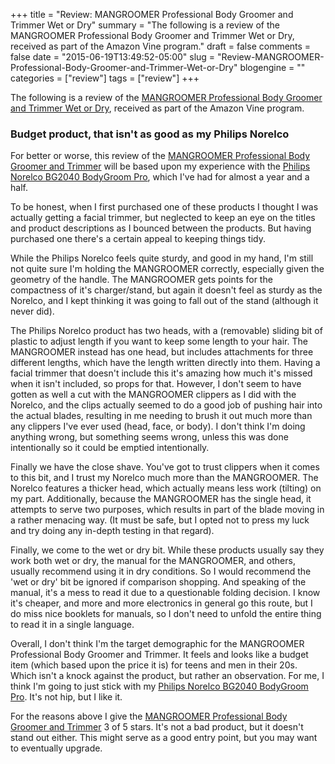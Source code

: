 +++
title = "Review: MANGROOMER Professional Body Groomer and Trimmer Wet or Dry"
summary = "The following is a review of the MANGROOMER Professional Body Groomer and Trimmer Wet or Dry, received as part of the Amazon Vine program."
draft = false
comments = false
date = "2015-06-19T13:49:52-05:00"
slug = "Review-MANGROOMER-Professional-Body-Groomer-and-Trimmer-Wet-or-Dry"
blogengine = ""
categories = ["review"]
tags = ["review"]
+++

<div class="note"><p>The following is a review of the <a href="http://www.amazon.com/dp/B00O50I7CE?tag=strivinglifen-20">MANGROOMER Professional Body Groomer and Trimmer Wet or Dry</a>, received as part of the Amazon Vine program.</p></div>

<h3>Budget product, that isn't as good as my Philips Norelco</h3>

<p>For better or worse, this review of the <a href="http://www.amazon.com/dp/B00O50I7CE?tag=strivinglifen-20">MANGROOMER Professional Body Groomer and Trimmer</a> will be based upon my experience with the <a href="http://www.amazon.com/dp/B0037HP9OA?tag=strivinglifen-20">Philips Norelco BG2040 BodyGroom Pro</a>, which I've had for almost a year and a half.</p>

<p>To be honest, when I first purchased one of these products I thought I was actually getting a facial trimmer, but neglected to keep an eye on the titles and product descriptions as I bounced between the products. But having purchased one there's a certain appeal to keeping things tidy.</p>

<p>While the Philips Norelco feels quite sturdy, and good in my hand, I'm still not quite sure I'm holding the MANGROOMER correctly, especially given the geometry of the handle. The MANGROOMER gets points for the compactness of it's charger/stand, but again it doesn't feel as sturdy as the Norelco, and I kept thinking it was going to fall out of the stand (although it never did).</p>

<p>The Philips Norelco product has two heads, with a (removable) sliding bit of plastic to adjust length if you want to keep some length to your hair. The MANGROOMER instead has one head, but includes attachments for three different lengths, which have the length written directly into them. Having a facial trimmer that doesn't include this it's amazing how much it's missed when it isn't included, so props for that. However, I don't seem to have gotten as well a cut with the MANGROOMER clippers as I did with the Norelco, and the clips actually seemed to do a good job of pushing hair into the actual blades, resulting in me needing to brush it out much more than any clippers I've ever used (head, face, or body). I don't think I'm doing anything wrong, but something seems wrong, unless this was done intentionally so it could be emptied intentionally.</p>

<p>Finally we have the close shave. You've got to trust clippers when it comes to this bit, and I trust my Norelco much more than the MANGROOMER. The Norelco features a thicker head, which actually means less work (tilting) on my part. Additionally, because the MANGROOMER has the single head, it attempts to serve two purposes, which results in part of the blade moving in a rather menacing way. (It must be safe, but I opted not to press my luck and try doing any in-depth testing in that regard).</p>

<p>Finally, we come to the wet or dry bit. While these products usually say they work both wet or dry, the manual for the MANGROOMER, and others, usually recommend using it in dry conditions. So I would recommend the 'wet or dry' bit be ignored if comparison shopping. And speaking of the manual, it's a mess to read it due to a questionable folding decision. I know it's cheaper, and more and more electronics in general go this route, but I do miss nice booklets for manuals, so I don't need to unfold the entire thing to read it in a single language.</p>

<p>Overall, I don't think I'm the target demographic for the MANGROOMER Professional Body Groomer and Trimmer. It feels and looks like a budget item (which based upon the price it is) for teens and men in their 20s. Which isn't a knock against the product, but rather an observation. For me, I think I'm going to just stick with my <a href="http://www.amazon.com/dp/B0037HP9OA?tag=strivinglifen-20">Philips Norelco BG2040 BodyGroom Pro</a>. It's not hip, but I like it.</p>

<p>For the reasons above I give the <a href="http://www.amazon.com/dp/B00O50I7CE?tag=strivinglifen-20">MANGROOMER Professional Body Groomer and Trimmer</a> 3 of 5 stars. It's not a bad product, but it doesn't stand out either. This might serve as a good entry point, but you may want to eventually upgrade.</p>

